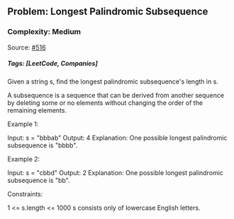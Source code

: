 ## Problem: Longest Palindromic Subsequence

### Complexity: Medium

Source: [#516](https://leetcode.com/problems/longest-palindromic-subsequence/description/)

##### Tags: [LeetCode, Companies]

Given a string s, find the longest palindromic subsequence's length in s.

A subsequence is a sequence that can be derived from another sequence by deleting some or no elements without changing the order of the remaining elements.

Example 1:

Input: s = "bbbab"
Output: 4
Explanation: One possible longest palindromic subsequence is "bbbb".

Example 2:

Input: s = "cbbd"
Output: 2
Explanation: One possible longest palindromic subsequence is "bb".

Constraints:

1 <= s.length <= 1000
s consists only of lowercase English letters.
